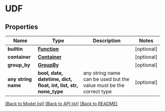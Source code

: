 # UDF


## Properties
Name | Type | Description | Notes
------------ | ------------- | ------------- | -------------
**builtin** | [**Function**](Function.md) |  | [optional] 
**container** | [**Container**](Container.md) |  | [optional] 
**group_by** | [**GroupBy**](GroupBy.md) |  | [optional] 
**any string name** | **bool, date, datetime, dict, float, int, list, str, none_type** | any string name can be used but the value must be the correct type | [optional]

[[Back to Model list]](../README.md#documentation-for-models) [[Back to API list]](../README.md#documentation-for-api-endpoints) [[Back to README]](../README.md)


